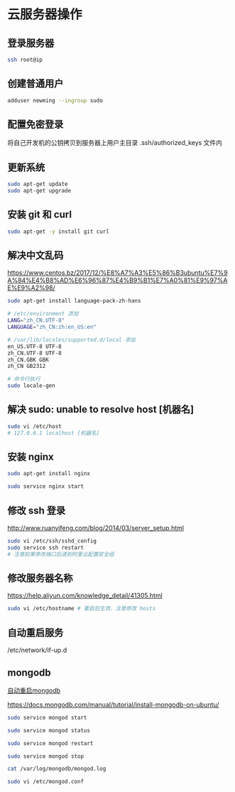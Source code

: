 # 云服务器操作

## 登录服务器

```bash
ssh root@ip
```

## 创建普通用户

```bash
adduser newming --ingroup sudo
```

## 配置免密登录

将自己开发机的公钥拷贝到服务器上用户主目录 .ssh/authorized_keys 文件内

## 更新系统

```bash
sudo apt-get update
sudo apt-get upgrade
```

## 安装 git 和 curl

```bash
sudo apt-get -y install git curl
```

## 解决中文乱码

https://www.centos.bz/2017/12/%E8%A7%A3%E5%86%B3ubuntu%E7%9A%84%E4%B8%AD%E6%96%87%E4%B9%B1%E7%A0%81%E9%97%AE%E9%A2%98/

```bash
sudo apt-get install language-pack-zh-hans

# /etc/environment 添加
LANG="zh_CN.UTF-8"
LANGUAGE="zh_CN:zh:en_US:en"

# /var/lib/locales/supported.d/local 添加
en_US.UTF-8 UTF-8
zh_CN.UTF-8 UTF-8
zh_CN.GBK GBK
zh_CN GB2312

# 命令行执行
sudo locale-gen
```

## 解决 sudo: unable to resolve host [机器名]

```bash
sudo vi /etc/host
# 127.0.0.1 localhost [机器名]
```

## 安装 nginx

```bash
sudo apt-get install nginx

sudo service nginx start
```

## 修改 ssh 登录

http://www.ruanyifeng.com/blog/2014/03/server_setup.html

```bash
sudo vi /etc/ssh/sshd_config
sudo service ssh restart
# 注意如果修改端口后请到阿里云配置安全组
```

## 修改服务器名称

https://help.aliyun.com/knowledge_detail/41305.html

```bash
sudo vi /etc/hostname # 重启后生效，注意修改 hosts
```

## 自动重启服务

/etc/network/if-up.d

## mongodb

[自动重启mongodb](http://www.jb51.net/os/Ubuntu/181138.html)

https://docs.mongodb.com/manual/tutorial/install-mongodb-on-ubuntu/

```bash
sudo service mongod start

sudo service mongod status

sudo service mongod restart

sudo service mongod stop

cat /var/log/mongodb/mongod.log

sudo vi /etc/mongod.conf
```